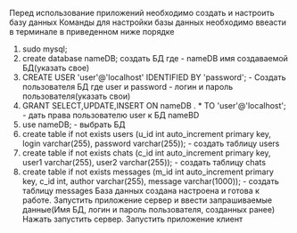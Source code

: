 Перед использование приложений необходимо создать и настроить базу данных
Команды для настройки базы данных необходимо ввеасти в терминале в приведенном ниже порядке
1) sudo mysql;
2) create database nameDB; создать БД где - nameDB имя создаваемой БД(указать свое)
3) CREATE USER 'user'@'localhost' IDENTIFIED BY 'password'; - Создать пользователя БД где user и password - логин и пароль пользователя(указать свои)
4) GRANT SELECT,UPDATE,INSERT ON nameDB . * TO 'user'@'localhost'; - дать права пользователю user к БД nameBD
5) use nameDB; - выбрать БД
6) create table if not exists users (u_id int auto_increment primary key, login varchar(255), password varchar(255)); - создать таблицу users
7) create table if not exists chats (c_id int auto_increment primary key, user1 varchar(255), user2 varchar(255)); - создать таблицу chats
8) create table if not exists messages (m_id int auto_increment primary key, c_id int, author varchar(255), message varchar(1000)); - создать таблицу messages
База данных создана настроена и готова к работе. Запустить приложение сервер и ввести запрашиваемые данные(Имя БД, логин и пароль пользователя, созданных ранее)
Нажать запустить сервер. Запустить приложение клиент 
